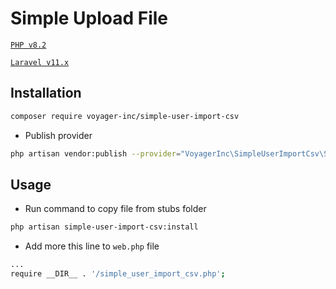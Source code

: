 # Simple Upload File

[`PHP v8.2`](https://php.net)

[`Laravel v11.x`](https://github.com/laravel/laravel)

## Installation

```bash
composer require voyager-inc/simple-user-import-csv
```

- Publish provider
```bash
php artisan vendor:publish --provider="VoyagerInc\SimpleUserImportCsv\SimpleUserImportCsvServiceProvider"
```

## Usage

- Run command to copy file from stubs folder

```bash
php artisan simple-user-import-csv:install
```

- Add more this line to `web.php` file

```bash
...
require __DIR__ . '/simple_user_import_csv.php';
```